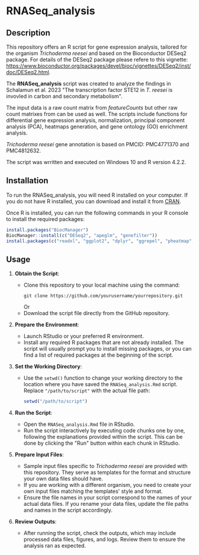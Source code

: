 # RNASeq_analysis
 
## Description
This repository offers an R script for gene expression analysis, tailored for the organism *Trichoderma reesei* and based on the Bioconductor DESeq2 package. For details of the DESeq2 package please refere to this vignette: https://www.bioconductor.org/packages/devel/bioc/vignettes/DESeq2/inst/doc/DESeq2.html.

The **RNASeq_analysis** script was created to analyze the findings in Schalamun et al. 2023 "The transcription factor STE12 in *T. reesei* is invovled in carbon and secondary metabolism".

The input data is a raw count matrix from *featureCounts* but other raw count matrixes from can be used as well. 
The  scripts include functions for differential gene expression analysis, normalization, principal component analysis (PCA), heatmaps generation, and gene ontology (GO) enrichment analysis. 

*Trichoderma reesei* gene annotation is based on PMCID: PMC4771370 and PMC4812632. 

The script was wrritten and executed on Windows 10 and R version 4.2.2. 
 

## Installation

To run the RNASeq_analysis, you will need R installed on your computer. If you do not have R installed, you can download and install it from [CRAN](https://cran.r-project.org/).

Once R is installed, you can run the following commands in your R console to install the required packages:

```R
install.packages("BiocManager")
BiocManager::install(c("DESeq2", "apeglm", "genefilter"))
install.packages(c("readxl", "ggplot2", "dplyr", "ggrepel", "pheatmap", "RColorBrewer", "gplots", "tidyverse", "edgeR", "matrixStats", "xlsx", "dendextend", "topGO", "rrvgo"))
```

## Usage 

1. **Obtain the Script**:
   - Clone this repository to your local machine using the command:
     ```
     git clone https://github.com/yourusername/yourrepository.git
     ```
     Or
   - Download the script file directly from the GitHub repository.

2. **Prepare the Environment**:
   - Launch RStudio or your preferred R environment.
   - Install any required R packages that are not already installed. The script will usually prompt you to install missing packages, or you can find a list of required packages at the beginning of the script.

3. **Set the Working Directory**:
   - Use the `setwd()` function to change your working directory to the location where you have saved the `RNASeq_analysis.Rmd` script. Replace `"/path/to/script"` with the actual file path:
     ```R
     setwd("/path/to/script")
     ```

4. **Run the Script**:
   - Open the `RNASeq_analysis.Rmd` file in RStudio.
   - Run the script interactively by executing code chunks one by one, following the explanations provided within the script. This can be done by clicking the "Run" button within each chunk in RStudio.

5. **Prepare Input Files**:
   - Sample input files specific to *Trichoderma reesei* are provided with this repository. They serve as templates for the format and structure your own data files should have.
   - If you are working with a different organism, you need to create your own input files matching the templates' style and format.
   - Ensure the file names in your script correspond to the names of your actual data files. If you rename your data files, update the file paths and names in the script accordingly.

6. **Review Outputs**:
   - After running the script, check the outputs, which may include processed data files, figures, and logs. Review them to ensure the analysis ran as expected.
  




